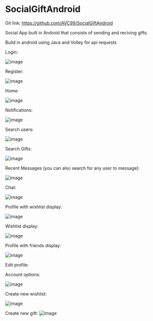 # SocialGiftAndroid
Git link: https://github.com/AVC99/SocialGiftAndroid

Social App built in Android that consists of sending and reciving gifts.

Build in android using Java and Volley for api requests

Login: 

![image](https://github.com/AVC99/SocialGiftAndroid/assets/92750813/7411dd82-ac21-4f7f-9602-ed47d443c775)

Register: 

![image](https://github.com/AVC99/SocialGiftAndroid/assets/92750813/36c46ef5-b124-4c23-8b4c-ad30614aa1a8)

Home: 

![image](https://github.com/AVC99/SocialGiftAndroid/assets/92750813/72f20dc4-6aca-4f4a-8a99-83d2524819f5)

Notifications: 

![image](https://github.com/AVC99/SocialGiftAndroid/assets/92750813/8c16948b-1d1a-4f3b-ad9f-a2a5b2d15902)

Search users:

![image](https://github.com/AVC99/SocialGiftAndroid/assets/92750813/ba2172b7-578d-4a85-b8f2-49e78ef09edd)

Search Gifts: 

![image](https://github.com/AVC99/SocialGiftAndroid/assets/92750813/f9ed1814-f54c-4049-aaf8-da89ed4c0b50)

Recent Messages (you can also search for any user to message):

![image](https://github.com/AVC99/SocialGiftAndroid/assets/92750813/3b273422-0d8e-46d1-a1d6-73122e7b7b3b)

Chat: 

![image](https://github.com/AVC99/SocialGiftAndroid/assets/92750813/83c4b0d5-3bcd-4ad3-851e-e3c3b1b738f6)

Profile with wishlist display:

![image](https://github.com/AVC99/SocialGiftAndroid/assets/92750813/e38df2a0-b42d-413a-a75e-06e8ef3ae2cd)

Wishlist display: 

![image](https://github.com/AVC99/SocialGiftAndroid/assets/92750813/1e5681c5-5eee-409a-a3b7-9cfbad5dc28f)

Profile with friends display: 

![image](https://github.com/AVC99/SocialGiftAndroid/assets/92750813/77eec3a6-6808-40fa-beac-ffefcce5d85d)

Edit profile: 

Account options: 

![image](https://github.com/AVC99/SocialGiftAndroid/assets/92750813/5a3ffdf2-c2d9-4bf8-a692-db673fffc941)

Create new wishlist: 

![image](https://github.com/AVC99/SocialGiftAndroid/assets/92750813/018bd8ce-ab8c-4ccc-85ed-7f23bf0ab604)

Create new gift: 
![image](https://github.com/AVC99/SocialGiftAndroid/assets/92750813/06800001-5bf4-4786-89dd-55487d11ce85)

